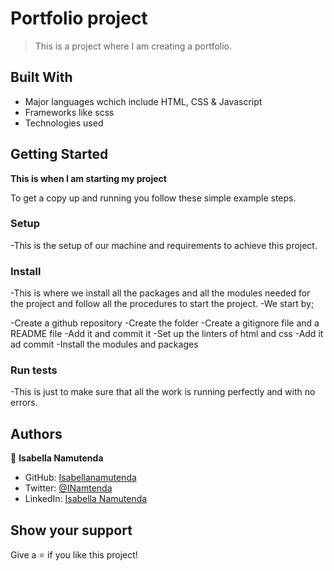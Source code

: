 
# Portfolio project

> This is a project where I am creating a portfolio.


## Built With

- Major languages wchich include HTML, CSS & Javascript
- Frameworks like scss
- Technologies used



## Getting Started

**This is when I am starting my project**


To get a copy up and running you follow these simple example steps.

### Setup
-This is the setup of our machine and requirements to achieve this project.

### Install
-This is where we install all the packages and all the modules needed for the project and follow all the procedures to start the project.
-We start by;

 -Create a github repository
 -Create the folder
 -Create a gitignore file and a README file
 -Add it and commit it
 -Set up the linters of html and css
 -Add it ad commit
 -Install the modules and packages


### Run tests
-This is just to make sure that all the work is running perfectly and with no errors.



## Authors

👤 **Isabella Namutenda**

- GitHub: [Isabellanamutenda](https://github.com/Isabellanamutenda)
- Twitter: [@INamtenda](https://twitter.com/INamtenda)
- LinkedIn: [Isabella Namutenda](https://www.linkedin.com/in/isabella-namutenda/)


## Show your support
Give a ⭐️ if you like this project!
